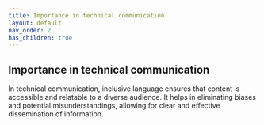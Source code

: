```yaml
---
title: Importance in technical communication
layout: default
nav_order: 2
has_children: true
---
```

## Importance in technical communication

In technical communication, inclusive language ensures that content is accessible and relatable to a diverse audience. It helps in eliminating biases and potential misunderstandings, allowing for clear and effective dissemination of information.

